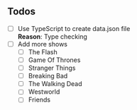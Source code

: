 ## Todos

<!-- Template

- [ ] Text.

-->
- [ ] Use TypeScript to create data.json file<br>
      **Reason**: Type checking
- [ ] Add more shows
  - [ ] The Flash
  - [ ] Game Of Thrones
  - [ ] Stranger Things
  - [ ] Breaking Bad
  - [ ] The Walking Dead
  - [ ] Westworld
  - [ ] Friends